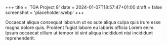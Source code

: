 +++
title = 'TGA Project 8'
date = 2024-01-07T18:57:47+01:00
draft = false
screenshot = 'placeholder.webp'
+++

Occaecat aliqua consequat laborum ut ex aute aliqua culpa quis irure esse magna dolore quis. Proident fugiat labore eu laboris officia Lorem enim. Ipsum occaecat cillum ut tempor id sint aliqua incididunt nisi incididunt reprehenderit.
